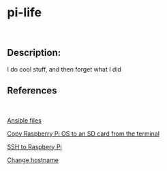 # pi-life

<br>

## Description:
I do cool stuff, and then forget what I did

## References
<br>

[Ansible files](./ansible)

[Copy Raspberry Pi OS to an SD card from the terminal](./copy-os-to-sd-card)

[SSH to Raspbery Pi](./ssh-to-pi)

[Change hostname](./change-hostname)
